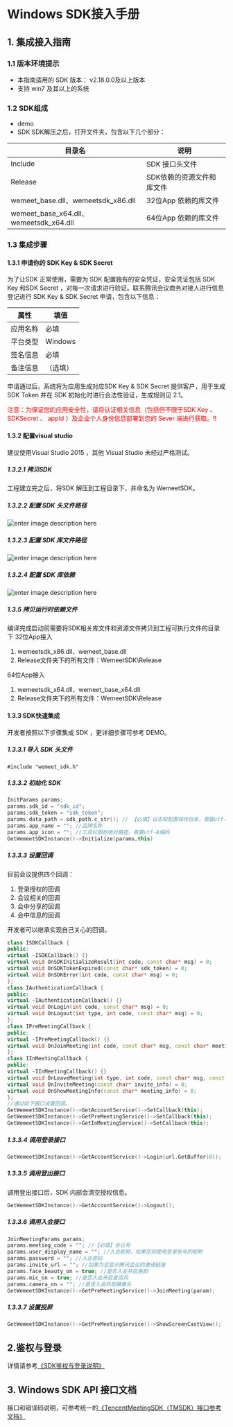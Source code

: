  # Windows SDK接入手册
  
  ## 1. 集成接入指南
  ### 1.1 版本环境提示
  - 本指南适用的 SDK 版本： v2.18.0.0及以上版本
  - 支持 win7 及其以上的系统

  ### 1.2 SDK组成
  - demo
  - SDK
  SDK解压之后，打开文件夹，包含以下几个部分：

  | 目录名             | 说明                      |
  | ------------------ | ------------------------- |
  | Include            | SDK 接口头文件             |
  | Release            |  SDK依赖的资源文件和库文件 |
  | wemeet_base.dll、wemeetsdk_x86.dll | 32位App 依赖的库文件 |
  |wemeet_base_x64.dll、wemeetsdk_x64.dll | 64位App 依赖的库文件 |

  ### 1.3 集成步骤
  #### 1.3.1 申请你的 SDK Key & SDK Secret
  为了让SDK 正常使用，需要为 SDK 配置独有的安全凭证，安全凭证包括 SDK Key 和SDK Secret ，对每一次请求进行验证。联系腾讯会议商务对接人进行信息登记进行 SDK Key & SDK Secret 申请，包含以下信息：
 
 | 属性     | 填值     |
  | -------- | -------- |
  | 应用名称 | 必填     |
  | 平台类型 | Windows  |
  | 签名信息 | 必填     |
  | 备注信息 | （选填） |

  申请通过后，系统将为应用生成对应SDK Key & SDK Secret 提供客户，用于生成 SDK Token 并在 SDK 初始化时进行合法性验证，生成规则见 2.1。

  <font color=red> 注意：为保证您的应用安全性，请将认证相关信息（包括但不限于SDK Key 、 SDKSecret 、 appId ）及企业个人身份信息部署到您的 Sever 端进行获取。!!</font>
  
  #### 1.3.2 配置visual studio
  建议使用Visual Studio 2015 ，其他 Visual Studio 未经过严格测试。
  ##### 1.3.2.1 拷贝SDK
  工程建立完之后，将SDK 解压到工程目录下，并命名为 WemeetSDK。
  ##### 1.3.2.2 配置 SDK 头文件路径
  ![enter image description here](./res/3.2.png)
  ##### 1.3.2.3 配置 SDK 库文件路径
  ![enter image description here](./res/3.3.png)
  ##### 1.3.2.4 配置 SDK 库依赖
  ![enter image description here](./res/3.4.png)
  ##### 1.3.5 拷贝运行时依赖文件
  编译完成启动前需要将SDK相关库文件和资源文件拷贝到工程可执行文件的目录下
  32位App接入
  1. wemeetsdk_x86.dll、wemeet_base.dll
  2. Release文件夹下的所有文件：WemeetSDK\Release

  64位App接入
  1. wemeetsdk_x64.dll、wemeet_base_x64.dll
  2. Release文件夹下的所有文件：WemeetSDK\Release
  #### 1.3.3 SDK快速集成
  开发者按照以下步骤集成 SDK ，更详细步骤可参考 DEMO。

  ##### 1.3.3.1 导入 SDK 头文件
  ``` shell
  #include "wemeet_sdk.h"
  ```
  ##### 1.3.3.2 初始化 SDK
  ``` C++
  InitParams params;
  params.sdk_id = "sdk_id";
  params.sdk_token = "sdk_token";
  params.data_path = sdk_path.c_str(); // 【必填】日志和配置保存目录，需要utf-8编码
  params.app_name = ""; //品牌名称
  params.app_icon = ""; //工具栏图标绝对路径，需要utf-8编码
  GetWemeetSDKInstance()->Initialize(params,this)
  ```
  ##### 1.3.3.3 设置回调
  目前会议提供四个回调：
  1. 登录授权的回调
  1. 会议相关的回调
  1. 会中分享的回调
  1. 会中信息的回调

  开发者可以继承实现自己关心的回调。
``` C++
class ISDKCallback {
public:
virtual ~ISDKCallback() {}
virtual void OnSDKInitializeResult(int code, const char* msg) = 0;
virtual void OnSDKTokenExpired(const char* sdk_token) = 0;
virtual void OnSDKError(int code, const char* msg) = 0;
};
class IAuthenticationCallback {
public:
virtual ~IAuthenticationCallback() {}
virtual void OnLogin(int code, const char* msg) = 0;
virtual void OnLogout(int type, int code, const char* msg) = 0;
};
class IPreMeetingCallback {
public:
virtual ~IPreMeetingCallback() {}
virtual void OnJoinMeeting(int code, const char* msg, const char* meeting_code) = 0;
};
class IInMeetingCallback {
public:
virtual ~IInMeetingCallback() {}
virtual void OnLeaveMeeting(int type, int code, const char* msg, const char* meeting_code) = 0;
virtual void OnInviteMeeting(const char* invite_info) = 0;
virtual void OnShowMeetingInfo(const char* meeting_info) = 0;
};
//通过如下接口设置回调。
GetWemeetSDKInstance()->GetAccountService()->SetCallback(this);
GetWemeetSDKInstance()->GetPreMeetingService()->SetCallback(this);
GetWemeetSDKInstance()->GetInMeetingService()->SetCallback(this);
```
  ##### 1.3.3.4 调用登录接口
  ``` C++
  GetWemeetSDKInstance()->GetAccountService()->Login(url.GetBuffer(0));
  ```

  ##### 1.3.3.5 调用登出接口
  调用登出接口后，SDK 内部会清空授权信息。
  ``` C++
  GetWemeetSDKInstance()->GetAccountService()->Logout();
  ```
  ##### 1.3.3.6 调用入会接口

  ```C++
  JoinMeetingParams params;
  params.meeting_code = ""; //【必填】会议号
  params.user_display_name = ""; //入会昵称，如果空则使用登录账号的昵称
  params.password = ""; //入会密码
  params.invite_url = ""; //如果为空显示腾讯会议的邀请链接
  params.face_beauty_on = true; //是否入会开启美颜
  params.mic_on = true; //是否入会开启麦克风
  params.camera_on = ""; //是否入会开启摄像头
  GetWemeetSDKInstance()->GetPreMeetingService()->JoinMeeting(param);
  ```

  ##### 1.3.3.7 设置投屏

  ```C++
  GetWemeetSDKInstance()->GetPreMeetingService()->ShowScreenCastView();
  ```
  ## 2.鉴权与登录
 详情请参考[《SDK鉴权与登录说明》](../Common/SDK鉴权与登录说明.md)


  ## 3. Windows SDK API 接口文档
  接口和错误码说明，可参考统一的[《TencentMeetingSDK（TMSDK）接口参考文档》](../Common/TencentMeetingSDK（TMSDK）接口参考文档.md)

